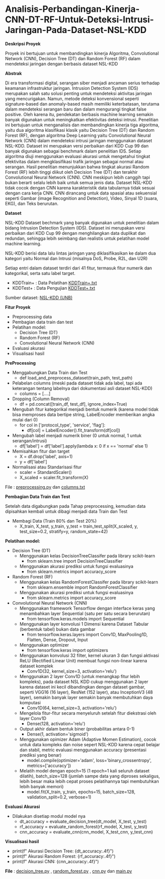 # Analisis-Perbandingan-Kinerja-CNN-DT-RF-Untuk-Deteksi-Intrusi-Jaringan-Pada-Dataset-NSL-KDD
**Deskripsi Proyek**

Proyek ini bertujuan untuk membandingkan kinerja Algoritma, Convolutional Network (CNN), Decision Tree (DT) dan Random Forest (RF) dalam mendeteksi jaringan dengan berbasis dataset NSL-KDD

**Abstrak**

Di era transformasi digital, serangan siber menjadi ancaman serius terhadap keamanan infrastruktur jaringan. Intrusion Detection System (IDS) merupakan salah satu solusi penting untuk mendeteksi aktivitas jaringan yang mencurigakan. Namun, metode deteksi konvensional seperti signature-based dan anomaly-based masih memiliki keterbatasan, terutama dalam mendeteksi serangan baru dan dalam mengurangi tingkat false positive. Oleh karena itu, pendekatan berbasis machine learning semakin banyak digunakan untuk meningkatkan efektivitas deteksi intrusi.
Penelitian ini bertujuan untuk menganalisis dan membandingkan kinerja tiga algoritma, yaitu dua algoritma klasifikasi klasik yaitu Decision Tree (DT) dan Random Forest (RF), dengan algoritma Deep Learning yaitu Convolutional Neural Network (CNN) dalam mendeteksi intrusi jaringan menggunakan dataset NSL-KDD. Dataset ini merupakan versi perbaikan dari KDD Cup 99 dan banyak digunakan sebagai benchmark dalam penelitian IDS. Setiap algoritma diuji menggunakan evaluasi akurasi untuk mengetahui tingkat efektivitas dalam mengklasifikasi trafik jaringan sebagai normal atau serangan.
Hasil penelitian menunjukkan bahwa tingkat akurasi Random Forest (RF) lebih tinggi diikut oleh Decision Tree (DT) dan terakhir Convolutional Neural Network (CNN). CNN meskipun lebih canggih tapi bukan berarti selalu lebih baik untuk semua jenis data. Dataset NSL-KDD tidak cocok dengan CNN karena karakteristik data tabularnya tidak sesuai dengan cara kerja CNN. CNN dirancang untuk data spasial atau sekuensial seperti Gambar (image Recognition and Detection), Video, Sinyal 1D (suara, EKG), dan Teks berurutan.

**Dataset**

NSL-KDD  Dataset bechmark yang banyak digunakan untuk penelitian dalam bidang Intrusion Detection System (IDS). Dataset ini merupakan versi perbaikan dari KDD Cup 99 dengan menghilangkan data duplikat dan redundan, sehingga lebih seimbang dan realistis untuk pelatihan model machine learning.

NSL-KDD berisi data lalu lintas jaringan yang diklasifikasikan ke dalam dua kategori yaitu Normal dan Intrusi (misalnya DoS, Probe, R2L, dan U2R)

Setiap entri dalam dataset terdiri dari 41 fitur, termasuk fitur numerik dan kategorikal, serta satu label target.
- KDDTrain+ : Data Pelatihan  [KDDTrain+.txt](./KDDTrain+.txt)
- KDDTest+ : Data Pengujian   [KDDTest+.txt](./KDDTest+.txt)

Sumber dataset:  [NSL-KDD (UNB)](https://www.unb.ca/cic/datasets/nsl.html)

**Fitur Proyek**

- Preprocessing data
- Pembagian data train dan test
- Pelatihan model:
  - Decision Tree (DT)
  - Random Forest (RF)
  - Convolutional Neural Network (CNN)
- Evaluasi akurasi
- Visualisasi hasil

**PreProcessing**

- Menggabungkan Data Train dan Test
  - def load_and_preprocess_dataset(train_path, test_path)
- Pelabelan columns (meski pada dataset tidak ada label, tapi ada keterangan tentang labelnya dari dokumentasi asli dataset NSL-KDD)
  - columns = [....]
- Dropping (Column Removal)
  - df = pd.concat([train_df, test_df], ignore_index=True)
- Mengubah fitur kategorikal menjadi bentuk numerik (karena model tidak bisa memproses data bertipe string, LabelEncoder memberikan angka mulai dari 0)
  - for col in ['protocol_type', 'service', 'flag']:
    - df[col] = LabelEncoder().fit_transform(df[col])
- Mengubah label menjadi numerik biner (0 untuk normal, 1 untuk serangan/intrusi)
  - df['label'] = df['label'].apply(lambda x: 0 if x == 'normal' else 1)
- Memisahkan fitur dan target
  - X = df.drop('label', axis=1)
  - y = df['label']
- Normalisasi atau Standarisasi fitur
  - scaler = StandardScaler()
  - X_scaled = scaler.fit_transform(X)

File :  [preprocessing.py](./preprocessing.py) dan [columns.txt](./columns.txt)

**Pembagian Data Train dan Test**

Setelah data digabungkan pada Tahap preprocessing, kemudian data dipisahkan kembali untuk dibagi menjadi data Train dan Test  
- Membagi Data (Train 80% dan Test 20%)
  - X_train, X_test, y_train, y_test = train_test_split(X_scaled, y, test_size=0.2, stratify=y, random_state=42)

**Pelatihan model:**

- Decision Tree (DT)
  - Menggunakan kelas DecisionTreeClassifer pada library scikit-learn
    - from sklearn.tree import DecisionTreeClassifier
  - Menggunakan akurasi prediksi untuk fungsi evaluasinya
    - from sklearn.metrics import accuracy_score
- Random Forest (RF)
  - Menggunakan kelas RandomForestClassifer pada library scikit-learn
    - from sklearn.ensemble import RandomForestClassifier
  - Menggunakan akurasi prediksi untuk fungsi evaluasinya
    - from sklearn.metrics import accuracy_score
- Convolutional Neural Network (CNN)
  - Menggunakan framework Tensorflow dengan interface keras yang menambahkan layer Sequential (satu per satu secara berurutan)
    - from tensorflow.keras.models import Sequential
  - Menggunakan layer konvolusi 1 Dimensi karena Dataset Tabular (berbentuk tabel) bukan data gambar
    - from tensorflow.keras.layers import Conv1D, MaxPooling1D, Flatten, Dense, Dropout, Input
  - Menggunakan optimizer
    - from tensorflow.keras import optimizers
  - Menggunakan konvolusi 32 filter, kernel ukuran 3 dan fungsi aktivasi ReLU (Rectified Linear Unit) membuat fungsi non-linear karena dataset komplek
    - Conv1D(32, kernel_size=3, activation='relu')
  - Menggunakan 2 layer Conv1D (untuk menangkap fitur lebih kompleks), pada dataset NSL KDD cukup menggunakan 2 layer karena dataset ini kecil dibandingkan dengan dataset gambar, seperti VGG16 (16 layer), ResNet (152 layer), atau InceptionV3 (48 layer), semakin banyak layer semakin banyak membutuhkan daya komputasi
    - Conv1D(64, kernel_size=3, activation='relu')
  - Mengelola fitur-fitur secara menyeluruh setelah fitur diekstrasi oleh layer Conv1D
    - Dense(128, activation='relu')
  - Output akhir dalam bentuk biner (probabilitas antara 0-1)
    - Dense(1, activation='sigmoid')
  - Menggunakan opimizer Adam (Adaptive Momen Estimation), cocok untuk data kompleks dan noise sepert NSL-KDD karena cepat belajar dan stabil, metric evaluasi menggunakan accuracy (presentasi prediksi yang benar)
    - model.compile(optimizer='adam', loss='binary_crossentropy', metrics=['accuracy'])
  - Melatih model dengan epoch=15 (1 epoch=1 kali seluruh dataset dilatih), batch_size=128 (jumlah sampe data yang diproses sekaligus, lebih besar maka lebih cepat proses pelatihannya tapi membutuhkan lebih banyak memori)
    - model.fit(X_train, y_train, epochs=15, batch_size=128, validation_split=0.2, verbose=1)
      
**Evaluasi Akurasi**

- Dilakukan disetiap modul model nya
    - dt_accuracy = evaluate_decision_tree(dt_model, X_test, y_test)
    - rf_accuracy = evaluate_random_forest(rf_model, X_test, y_test)
    - cnn_accuracy = evaluate_cnn(cnn_model, X_test_cnn, y_test_cnn)
    
**Visualisasi hasil**

- print(f" Akurasi Decision Tree: {dt_accuracy:.4f}")  
- print(f" Akurasi Random Forest: {rf_accuracy:.4f}")
- print(f" Akurasi CNN: {cnn_accuracy:.4f}")

**File** :  [decision_tree.py](./decision_tree.py) , [random_forest.py](./random_forest.py) , [cnn.py](./cnn.py) dan [main.py](./main.py) 
